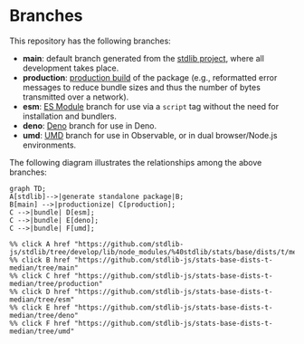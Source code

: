 <!--

@license Apache-2.0

Copyright (c) 2022 The Stdlib Authors.

Licensed under the Apache License, Version 2.0 (the "License");
you may not use this file except in compliance with the License.
You may obtain a copy of the License at

    http://www.apache.org/licenses/LICENSE-2.0

Unless required by applicable law or agreed to in writing, software
distributed under the License is distributed on an "AS IS" BASIS,
WITHOUT WARRANTIES OR CONDITIONS OF ANY KIND, either express or implied.
See the License for the specific language governing permissions and
limitations under the License.

-->

# Branches

This repository has the following branches:

-   **main**: default branch generated from the [stdlib project][stdlib-url], where all development takes place.
-   **production**: [production build][production-url] of the package (e.g., reformatted error messages to reduce bundle sizes and thus the number of bytes transmitted over a network).
-   **esm**: [ES Module][esm-url] branch for use via a `script` tag without the need for installation and bundlers.
-   **deno**: [Deno][deno-url] branch for use in Deno.
-   **umd**: [UMD][umd-url] branch for use in Observable, or in dual browser/Node.js environments.

The following diagram illustrates the relationships among the above branches:

```mermaid
graph TD;
A[stdlib]-->|generate standalone package|B;
B[main] -->|productionize| C[production];
C -->|bundle| D[esm];
C -->|bundle| E[deno];
C -->|bundle| F[umd];

%% click A href "https://github.com/stdlib-js/stdlib/tree/develop/lib/node_modules/%40stdlib/stats/base/dists/t/median"
%% click B href "https://github.com/stdlib-js/stats-base-dists-t-median/tree/main"
%% click C href "https://github.com/stdlib-js/stats-base-dists-t-median/tree/production"
%% click D href "https://github.com/stdlib-js/stats-base-dists-t-median/tree/esm"
%% click E href "https://github.com/stdlib-js/stats-base-dists-t-median/tree/deno"
%% click F href "https://github.com/stdlib-js/stats-base-dists-t-median/tree/umd"
```

[stdlib-url]: https://github.com/stdlib-js/stdlib/tree/develop/lib/node_modules/%40stdlib/stats/base/dists/t/median
[production-url]: https://github.com/stdlib-js/stats-base-dists-t-median/tree/production
[deno-url]: https://github.com/stdlib-js/stats-base-dists-t-median/tree/deno
[umd-url]: https://github.com/stdlib-js/stats-base-dists-t-median/tree/umd
[esm-url]: https://github.com/stdlib-js/stats-base-dists-t-median/tree/esm
